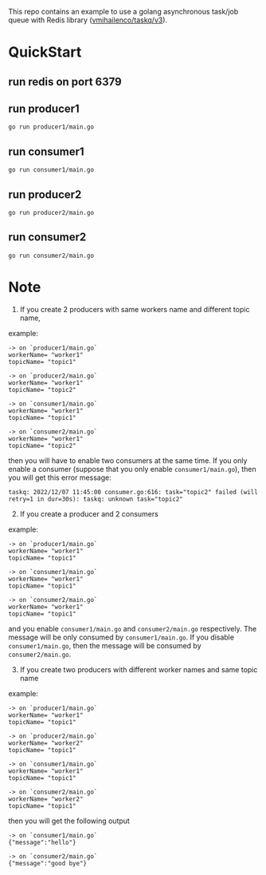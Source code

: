 This repo contains an example to use a golang asynchronous task/job queue with Redis library ([vmihailenco/taskq/v3](https://github.com/vmihailenco/taskq)).

# QuickStart
## run redis on port 6379

## run producer1

```
go run producer1/main.go
```

## run consumer1

```
go run consumer1/main.go
```

## run producer2

```
go run producer2/main.go
```

## run consumer2

```
go run consumer2/main.go
```

# Note
1. If you create 2 producers with same workers name and different topic name,

example:

```
-> on `producer1/main.go`
workerName= "worker1"
topicName= "topic1"

-> on `producer2/main.go`
workerName= "worker1"
topicName= "topic2"

-> on `consumer1/main.go`
workerName= "worker1"
topicName= "topic1"

-> on `consumer2/main.go`
workerName= "worker1"
topicName= "topic2"
```

then you will have to enable two consumers at the same time. If you only enable
a consumer (suppose that you only enable `consumer1/main.go`), then you will get this error message:

```
taskq: 2022/12/07 11:45:00 consumer.go:616: task="topic2" failed (will retry=1 in dur=30s): taskq: unknown task="topic2"
```

2. If you create a producer and 2 consumers

example:

```
-> on `producer1/main.go`
workerName= "worker1"
topicName= "topic1"

-> on `consumer1/main.go`
workerName= "worker1"
topicName= "topic1"

-> on `consumer2/main.go`
workerName= "worker1"
topicName= "topic1"
```

and you enable `consumer1/main.go` and `consumer2/main.go` respectively. The message will be only
consumed by `consumer1/main.go`. If you disable `consumer1/main.go`, then the message will be
consumed by `consumer2/main.go`.

3. If you create two producers with different worker names and same topic name

example:

```
-> on `producer1/main.go`
workerName= "worker1"
topicName= "topic1"

-> on `producer2/main.go`
workerName= "worker2"
topicName= "topic1"

-> on `consumer1/main.go`
workerName= "worker1"
topicName= "topic1"

-> on `consumer2/main.go`
workerName= "worker2"
topicName= "topic1"
```

then you will get the following output

```
-> on `consumer1/main.go`
{"message":"hello"}

-> on `consumer2/main.go`
{"message":"good bye"}
```




